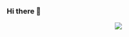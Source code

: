 ### Hi there 👋

<p align="center"> 
  <img src="https://capsule-render.vercel.app/api?text=HeyVšichni!🕹️&animation=fadeIn&type=waving&color=A3DCBE&height=100"/> 
</p>



